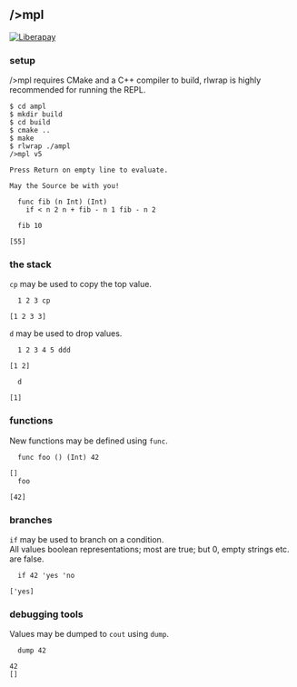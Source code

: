 ## />mpl

[![Liberapay](https://liberapay.com/assets/widgets/donate.svg)](https://liberapay.com/andreas7/donate)

### setup
/>mpl requires CMake and a C++ compiler to build, rlwrap is highly recommended for running the REPL.

```
$ cd ampl
$ mkdir build
$ cd build
$ cmake ..
$ make
$ rlwrap ./ampl
/>mpl v5

Press Return on empty line to evaluate.

May the Source be with you!

  func fib (n Int) (Int) 
    if < n 2 n + fib - n 1 fib - n 2

  fib 10
  
[55]
```

### the stack
`cp` may be used to copy the top value.

```
  1 2 3 cp

[1 2 3 3]
```

`d` may be used to drop values.

```
  1 2 3 4 5 ddd

[1 2]

  d

[1]
```

### functions
New functions may be defined using `func`.

```
  func foo () (Int) 42

[]
  foo

[42]
```

### branches
`if` may be used to branch on a condition.<br/>
All values boolean representations; most are true; but 0, empty strings etc. are false.

```
  if 42 'yes 'no

['yes]
```

### debugging tools
Values may be dumped to `cout` using `dump`.

```
  dump 42

42
[]
```